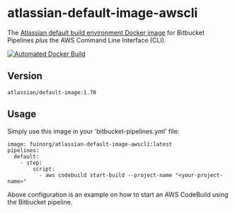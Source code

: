 # atlassian-default-image-awscli
The [Atlassian default build environment Docker image](https://hub.docker.com/r/atlassian/default-image/) for Bitbucket Pipelines *plus* the AWS Command Line Interface (CLI).

[![Automated Docker Build](https://img.shields.io/docker/automated/fuinorg/atlassian-default-image-awscli.svg)](https://hub.docker.com/r/fuinorg/atlassian-default-image-awscli/)

## Version

	atlassian/default-image:1.70

## Usage

Simply use this image in your 'bitbucket-pipelines.yml' file:

    image: fuinorg/atlassian-default-image-awscli:latest
    pipelines:
      default:
        - step:
            script:
              - aws codebuild start-build --project-name "<your-project-name>"

Above configuration is an example on how to start an AWS CodeBuild using the Bitbucket pipeline. 
